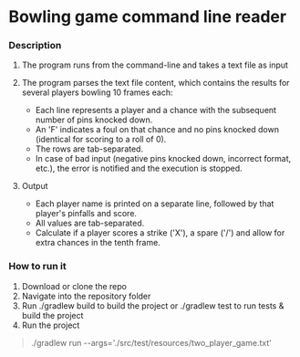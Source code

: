 # Bowling game command line reader

### Description

1. The program runs from the command-line and takes a text file as input

2. The program parses the text file content, which contains the results for several players bowling 10 frames each:
    * Each line represents a player and a chance with the subsequent number of pins knocked down.
    * An 'F' indicates a foul on that chance and no pins knocked down (identical for scoring to a roll of 0).
    * The rows are tab-separated.
    * In case of bad input (negative pins knocked down, incorrect format, etc.), the error is notified and the execution is stopped.
    
3. Output
      * Each player name is printed on a separate line, followed by that player's pinfalls and score.
      * All values are tab-separated.
      * Calculate if a player scores a strike ('X'), a spare ('/') and allow for extra chances in the tenth frame.

### How to run it

1. Download or clone the repo
2. Navigate into the repository folder
3. Run ./gradlew build to build the project or ./gradlew test to run tests & build the project
4. Run the project
> ./gradlew run --args='./src/test/resources/two_player_game.txt'
